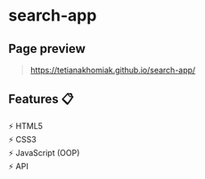 # search-app

## Page preview
> https://tetianakhomiak.github.io/search-app/

 ## Features 📋
 ⚡️ HTML5                                                                                                                                                             
 ⚡️ CSS3                                                                                                                                                             
 ⚡️ JavaScript (OOP)                                                                                                                                                       
 ⚡️ API                                                                                                                                                        
